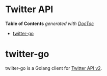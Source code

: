 # Twitter API
<!-- START doctoc generated TOC please keep comment here to allow auto update -->
<!-- DON'T EDIT THIS SECTION, INSTEAD RE-RUN doctoc TO UPDATE -->
**Table of Contents**  *generated with [DocToc](https://github.com/thlorenz/doctoc)*

- [twitter-go](#twitter-go)

<!-- END doctoc generated TOC please keep comment here to allow auto update -->

# twitter-go

twiiter-go is a Golang client for [Twitter API v2](https://developer.twitter.com/en/docs/twitter-api).
